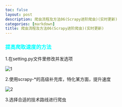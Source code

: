 ```yaml
---
toc: false
layout: post
description: 爬虫流程及方法06(Scrapy进阶爬虫)(实时更新)
categories: [markdown]
title: 爬虫流程及方法06(Scrapy进阶爬虫)(实时更新)
---
```

### <font color=cyan>提高爬取速度的方法</font>

1.在setting.py文件里修改并发选项  

![1](https://pic.liesio.com/2020/04/19/326ac8732a33f.png)

2.使用scrapy-*的高级补充库，特化某方面，提升速度

![2](https://pic.liesio.com/2020/04/19/496133a9f45cf.png)

3.选择合适的技术路线进行爬虫